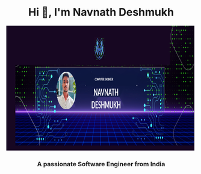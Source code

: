 <!--![logo](https://github.com/navnathdeshmukh45/navnathdeshmukh45/blob/main/Github%20Banner.png)-->
<h1 align="center">Hi 👋, I'm  Navnath Deshmukh</h1>
<img src="Github Banner.png" alt="Trulli" width="500" height="333">
<h3 align="center">A passionate Software Engineer from India</h3>


